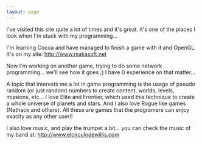 ```yaml
---
layout: page
---
```




I've visited this site quite a lot of times and it's great. It's one of the places I look when I'm stuck with my programming...

I'm learning Cocoa and have managed to finish a game with it and OpenGL. It's on my site: http://www.makasoft.net 

Now I'm working on another game, trying to do some network programming... we'll see how it goes ;) I have 0 experience on that matter... 

A topic that interests me a lot in game programming is the usage of pseudo random (or just random) numbers to create content, worlds, levels, missions, etc... I love Elite and Frontier, which used this technique to create a whole universe of planets and stars. And I also love Rogue like games (Nethack and others). All these are games that the programers can enjoy exaclty as any other user!!

I also love music, and play the trumpet a bit... you can check the music of my band at: http://www.elcirculodewillis.com
